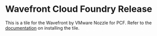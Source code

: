 # Wavefront Cloud Foundry Release

This is a tile for the Wavefront by VMware Nozzle for PCF. Refer to the [documentation](https://github.com/pivotal-cf/docs-wavefront-nozzle/tree/master/docs-content) on installing the tile.
